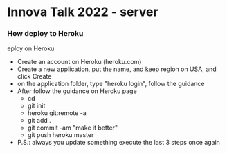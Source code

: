 # Innova Talk 2022 - server

### How deploy to Heroku
eploy on Heroku
- Create an account on Heroku (heroku.com)
- Create a new application, put the name, and keep region on USA, and click Create
- on the application folder, type "heroku login", follow the guidance
- After follow the guidance on Heroku page
  - cd <Appliation folder>
  - git init
  - heroku git:remote -a <application name>
  - git add .
  - git commit -am "make it better"
  - git push heroku master
- P.S.: always you update something execute the last 3 steps once again
